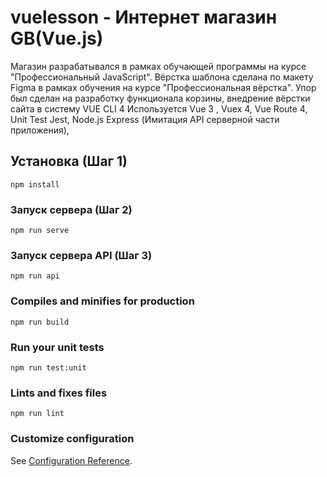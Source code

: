 # vuelesson - Интернет магазин GB(Vue.js)
Магазин разрабатывался в рамках обучающей программы на курсе "Профессиональный JavaScript".
Вёрстка шаблона сделана по макету Figma в рамках обучения на курсе "Профессиональная вёрстка".
Упор был сделан на разработку функционала корзины, внедрение вёрстки сайта в систему VUE CLI 4 
Используется Vue 3 , Vuex 4, Vue Route 4, Unit Test Jest, Node.js Express (Имитация API серверной части приложения), 


## Установка (Шаг 1)
```
npm install
```

### Запуск сервера (Шаг 2)
```
npm run serve

```
### Запуск сервера API (Шаг 3)
```
npm run api
```
### Compiles and minifies for production
```
npm run build
```

### Run your unit tests
```
npm run test:unit
```

### Lints and fixes files
```
npm run lint
```

### Customize configuration
See [Configuration Reference](https://cli.vuejs.org/config/).
